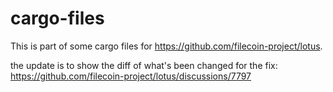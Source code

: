 # cargo-files
This is part of some cargo files for https://github.com/filecoin-project/lotus.

the update is to show the diff of what's been changed for the fix: https://github.com/filecoin-project/lotus/discussions/7797
